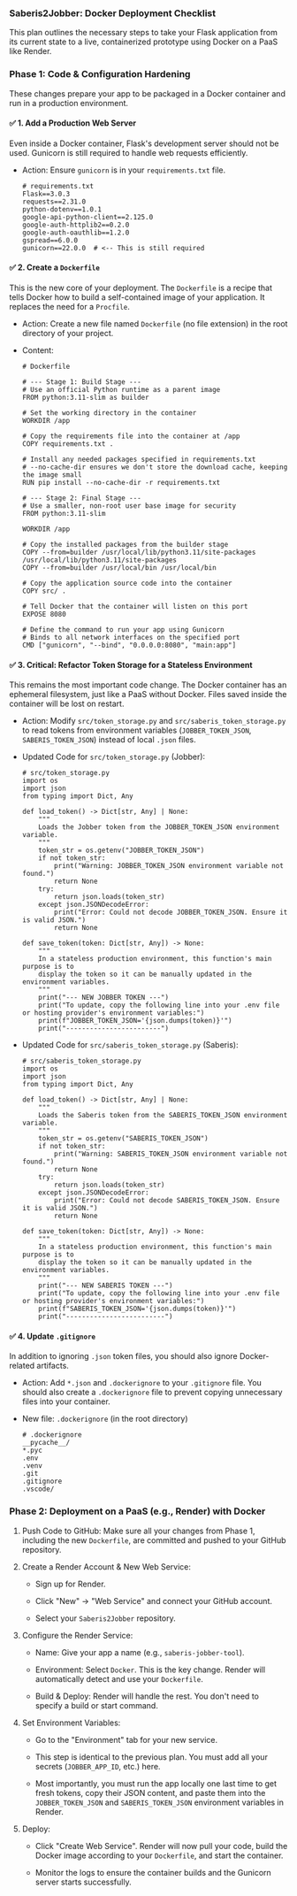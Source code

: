 ### Saberis2Jobber: Docker Deployment Checklist

This plan outlines the necessary steps to take your Flask application from its current state to a live, containerized prototype using Docker on a PaaS like Render.

### Phase 1: Code & Configuration Hardening

These changes prepare your app to be packaged in a Docker container and run in a production environment.

#### ✅ 1\. Add a Production Web Server

Even inside a Docker container, Flask's development server should not be used. Gunicorn is still required to handle web requests efficiently.

-   Action: Ensure `gunicorn` is in your `requirements.txt` file.

    ```
    # requirements.txt
    Flask==3.0.3
    requests==2.31.0
    python-dotenv==1.0.1
    google-api-python-client==2.125.0
    google-auth-httplib2==0.2.0
    google-auth-oauthlib==1.2.0
    gspread==6.0.0
    gunicorn==22.0.0  # <-- This is still required

    ```

#### ✅ 2\. Create a `Dockerfile`

This is the new core of your deployment. The `Dockerfile` is a recipe that tells Docker how to build a self-contained image of your application. It replaces the need for a `Procfile`.

-   Action: Create a new file named `Dockerfile` (no file extension) in the root directory of your project.

-   Content:

    ```
    # Dockerfile

    # --- Stage 1: Build Stage ---
    # Use an official Python runtime as a parent image
    FROM python:3.11-slim as builder

    # Set the working directory in the container
    WORKDIR /app

    # Copy the requirements file into the container at /app
    COPY requirements.txt .

    # Install any needed packages specified in requirements.txt
    # --no-cache-dir ensures we don't store the download cache, keeping the image small
    RUN pip install --no-cache-dir -r requirements.txt

    # --- Stage 2: Final Stage ---
    # Use a smaller, non-root user base image for security
    FROM python:3.11-slim

    WORKDIR /app

    # Copy the installed packages from the builder stage
    COPY --from=builder /usr/local/lib/python3.11/site-packages /usr/local/lib/python3.11/site-packages
    COPY --from=builder /usr/local/bin /usr/local/bin

    # Copy the application source code into the container
    COPY src/ .

    # Tell Docker that the container will listen on this port
    EXPOSE 8080

    # Define the command to run your app using Gunicorn
    # Binds to all network interfaces on the specified port
    CMD ["gunicorn", "--bind", "0.0.0.0:8080", "main:app"]

    ```

#### ✅ 3\. Critical: Refactor Token Storage for a Stateless Environment

This remains the most important code change. The Docker container has an ephemeral filesystem, just like a PaaS without Docker. Files saved inside the container will be lost on restart.

-   Action: Modify `src/token_storage.py` and `src/saberis_token_storage.py` to read tokens from environment variables (`JOBBER_TOKEN_JSON`, `SABERIS_TOKEN_JSON`) instead of local `.json` files.

-   Updated Code for `src/token_storage.py` (Jobber):

    ```
    # src/token_storage.py
    import os
    import json
    from typing import Dict, Any

    def load_token() -> Dict[str, Any] | None:
        """
        Loads the Jobber token from the JOBBER_TOKEN_JSON environment variable.
        """
        token_str = os.getenv("JOBBER_TOKEN_JSON")
        if not token_str:
            print("Warning: JOBBER_TOKEN_JSON environment variable not found.")
            return None
        try:
            return json.loads(token_str)
        except json.JSONDecodeError:
            print("Error: Could not decode JOBBER_TOKEN_JSON. Ensure it is valid JSON.")
            return None

    def save_token(token: Dict[str, Any]) -> None:
        """
        In a stateless production environment, this function's main purpose is to
        display the token so it can be manually updated in the environment variables.
        """
        print("--- NEW JOBBER TOKEN ---")
        print("To update, copy the following line into your .env file or hosting provider's environment variables:")
        print(f"JOBBER_TOKEN_JSON='{json.dumps(token)}'")
        print("------------------------")

    ```

-   Updated Code for `src/saberis_token_storage.py` (Saberis):

    ```
    # src/saberis_token_storage.py
    import os
    import json
    from typing import Dict, Any

    def load_token() -> Dict[str, Any] | None:
        """
        Loads the Saberis token from the SABERIS_TOKEN_JSON environment variable.
        """
        token_str = os.getenv("SABERIS_TOKEN_JSON")
        if not token_str:
            print("Warning: SABERIS_TOKEN_JSON environment variable not found.")
            return None
        try:
            return json.loads(token_str)
        except json.JSONDecodeError:
            print("Error: Could not decode SABERIS_TOKEN_JSON. Ensure it is valid JSON.")
            return None

    def save_token(token: Dict[str, Any]) -> None:
        """
        In a stateless production environment, this function's main purpose is to
        display the token so it can be manually updated in the environment variables.
        """
        print("--- NEW SABERIS TOKEN ---")
        print("To update, copy the following line into your .env file or hosting provider's environment variables:")
        print(f"SABERIS_TOKEN_JSON='{json.dumps(token)}'")
        print("-------------------------")

    ```

#### ✅ 4\. Update `.gitignore`

In addition to ignoring `.json` token files, you should also ignore Docker-related artifacts.

-   Action: Add `*.json` and `.dockerignore` to your `.gitignore` file. You should also create a `.dockerignore` file to prevent copying unnecessary files into your container.

-   New file: `.dockerignore` (in the root directory)

    ```
    # .dockerignore
    __pycache__/
    *.pyc
    .env
    .venv
    .git
    .gitignore
    .vscode/

    ```

### Phase 2: Deployment on a PaaS (e.g., Render) with Docker

1.  Push Code to GitHub: Make sure all your changes from Phase 1, including the new `Dockerfile`, are committed and pushed to your GitHub repository.

2.  Create a Render Account & New Web Service:

    -   Sign up for Render.

    -   Click "New" -> "Web Service" and connect your GitHub account.

    -   Select your `Saberis2Jobber` repository.

3.  Configure the Render Service:

    -   Name: Give your app a name (e.g., `saberis-jobber-tool`).

    -   Environment: Select `Docker`. This is the key change. Render will automatically detect and use your `Dockerfile`.

    -   Build & Deploy: Render will handle the rest. You don't need to specify a build or start command.

4.  Set Environment Variables:

    -   Go to the "Environment" tab for your new service.

    -   This step is identical to the previous plan. You must add all your secrets (`JOBBER_APP_ID`, etc.) here.

    -   Most importantly, you must run the app locally one last time to get fresh tokens, copy their JSON content, and paste them into the `JOBBER_TOKEN_JSON` and `SABERIS_TOKEN_JSON` environment variables in Render.

5.  Deploy:

    -   Click "Create Web Service". Render will now pull your code, build the Docker image according to your `Dockerfile`, and start the container.

    -   Monitor the logs to ensure the container builds and the Gunicorn server starts successfully.